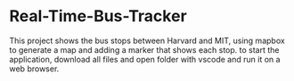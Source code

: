 # Real-Time-Bus-Tracker
This project shows the bus stops between Harvard and MIT, using mapbox to generate a map and adding a marker that shows each stop.
to start the application, download all files and open folder with vscode and run it on a web browser.
